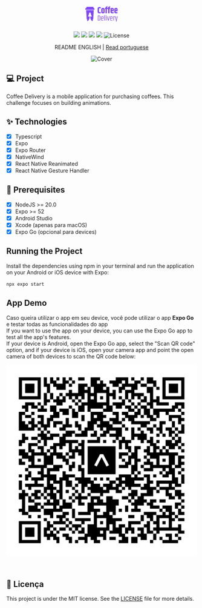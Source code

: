 <h1 align="center">
  <img alt="Coffee Delivery logo" height="40" title="Coffee Delivery" src=".github/assets/logo.png" />
</h1>

<p align="center">
  <img src="https://img.shields.io/static/v1?label=Ignite&message=React Native&color=00B37E&labelColor=0A1033" />

  <img src="https://img.shields.io/static/v1?label=Expo&message=SDK 52&color=00B37E&labelColor=0A1033" />

  <img src="https://img.shields.io/static/v1?label=React Native&message=0.76&color=00B37E&labelColor=0A1033" />

  <img src="https://img.shields.io/static/v1?label=NativeWind&message=4.1.23&color=00B37E&labelColor=0A1033" />

  <img alt="License" src="https://img.shields.io/static/v1?label=license&message=MIT&color=00B37E&labelColor=0A1033">
</p>

<p align="center">
  README ENGLISH | <a href="readme-portuguese.md">Read portuguese</a>
</p>

<div display: flex align="center">
  <img alt="Cover" title="Cover" src=".github/assets/cover.png" />
</div>

## 💻 Project

Coffee Delivery is a mobile application for purchasing coffees. This challenge focuses on building animations.

## ✨ Technologies

- [x] Typescript
- [x] Expo
- [x] Expo Router
- [x] NativeWind
- [x] React Native Reanimated
- [x] React Native Gesture Handler

## 📄 Prerequisites

- [x] NodeJS >= 20.0
- [x] Expo >= 52
- [x] Android Studio
- [x] Xcode (apenas para macOS)
- [x] Expo Go (opcional para devices)

## Running the Project

Install the dependencies using npm in your terminal and run the application on your Android or iOS device with Expo:
```cl
npx expo start
```

## App Demo

Caso queira utilizar o app em seu device, você pode utilizar o app **Expo Go** e testar todas as funcionalidades do app
<br />
If you want to use the app on your device, you can use the Expo Go app to test all the app's features. <br /> If your device is Android, open the Expo Go app, select the "Scan QR code" option, and if your device is iOS, open your camera app and point the open camera of both devices to scan the QR code below:

<p align="center">
  <img alt="QR Code EAS" src=".github/assets/eas-update-qrcode.svg" />
</p>

<br />

## 📄 Licença

This project is under the MIT license. See the [LICENSE](LICENSE.md) file for more details.
